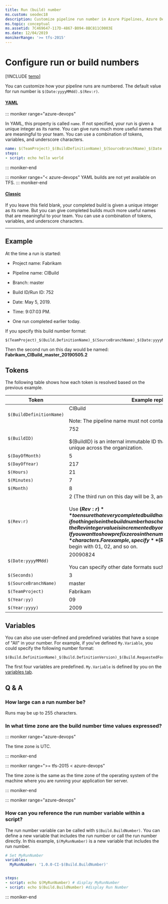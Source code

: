 ```yaml
---
title: Run (build) number
ms.custom: seodec18
description: Customize pipeline run number in Azure Pipelines, Azure DevOps Server, or Team Foundation Server.
ms.topic: conceptual
ms.assetid: 7C469647-117D-4867-B094-8BC811C0003E
ms.date: 12/04/2019
monikerRange: '>= tfs-2015'
---
```


# Configure run or build numbers

[!INCLUDE [temp](../includes/concept-rename-note.md)]

You can customize how your pipeline runs are numbered. The default value for run number is `$(Date:yyyyMMdd).$(Rev:r)`.

#### [YAML](#tab/yaml/)

::: moniker range="azure-devops"

In YAML, this property is called `name`.
If not specified, your run is given a unique integer as its name.
You can give runs much more useful names that are meaningful to your team.
You can use a combination of tokens, variables, and underscore characters.

```yaml
name: $(TeamProject)_$(BuildDefinitionName)_$(SourceBranchName)_$(Date:yyyyMMdd)$(Rev:.r)
steps:
- script: echo hello world
```

::: moniker-end

::: moniker range="< azure-devops"
YAML builds are not yet available on TFS.
::: moniker-end

#### [Classic](#tab/classic/)

If you leave this field blank, your completed build is given a unique integer as its name. But you can give completed builds much more useful names that are meaningful to your team. You can use a combination of tokens, variables, and underscore characters.

---

## Example

At the time a run is started:

* Project name: Fabrikam

* Pipeline name: CIBuild

* Branch: master

* Build ID/Run ID: 752

* Date: May 5, 2019.

* Time: 9:07:03 PM.

* One run completed earlier today.

If you specify this build number format:

```
$(TeamProject)_$(Build.DefinitionName)_$(SourceBranchName)_$(Date:yyyyMMdd)$(Rev:.r)
```

Then the second run on this day would be named: **Fabrikam_CIBuild_master_20190505.2**

## Tokens

The following table shows how each token is resolved based on the previous example.

| Token                    | Example replacement value                                                                                                                                                                                                                                                                                                                                                                                                                                             |
| ------------------------ | --------------------------------------------------------------------------------------------------------------------------------------------------------------------------------------------------------------------------------------------------------------------------------------------------------------------------------------------------------------------------------------------------------------------------------------------------------------------- |
| `$(BuildDefinitionName)` | CIBuild<br /><br />Note: The pipeline name must not contain invalid or whitespace characters.                                                                                                                                                                                                                                                                                                                                                                         |
| `$(BuildID)`             | 752<br /><br />$(BuildID) is an internal immutable ID that is also referred to as the Run ID. It is unique across the organization.                                                                                                                                                                                                                                                                                                                                   |
| `$(DayOfMonth)`          | 5                                                                                                                                                                                                                                                                                                                                                                                                                                                                     |
| `$(DayOfYear)`           | 217                                                                                                                                                                                                                                                                                                                                                                                                                                                                   |
| `$(Hours)`               | 21                                                                                                                                                                                                                                                                                                                                                                                                                                                                    |
| `$(Minutes)`             | 7                                                                                                                                                                                                                                                                                                                                                                                                                                                                     |
| `$(Month)`               | 8                                                                                                                                                                                                                                                                                                                                                                                                                                                                     |
| `$(Rev:r)`               | 2 (The third run on this day will be 3, and so on.)<br /><br />Use **$(Rev:r)** to ensure that every completed build has a unique name. When a build is completed, if nothing else in the build number has changed, the Rev integer value is incremented by one.<br /><br />If you want to show prefix zeros in the number, you can add additional **'r'** characters. For example, specify **$(Rev:rr)** if you want the Rev number to begin with 01, 02, and so on. |
| `$(Date:yyyyMMdd)`       | 20090824<br /><br />You can specify other date formats such as **$(Date:MMddyy)**                                                                                                                                                                                                                                                                                                                                                                                     |
| `$(Seconds)`             | 3                                                                                                                                                                                                                                                                                                                                                                                                                                                                     |
| `$(SourceBranchName)`    | master                                                                                                                                                                                                                                                                                                                                                                                                                                                                |
| `$(TeamProject)`         | Fabrikam                                                                                                                                                                                                                                                                                                                                                                                                                                                              |
| `$(Year:yy)`             | 09                                                                                                                                                                                                                                                                                                                                                                                                                                                                    |
| `$(Year:yyyy)`           | 2009                                                                                                                                                                                                                                                                                                                                                                                                                                                                  |

## Variables

You can also use user-defined and predefined variables that have a scope of "All" in your number. For example, if you've defined `My.Variable`, you could specify the following number format:

```
$(Build.DefinitionName)_$(Build.DefinitionVersion)_$(Build.RequestedFor)_$(Build.BuildId)_$(My.Variable)
```

The first four variables are predefined. `My.Variable` is defined by you on the [variables tab](variables.md).

## Q & A

<!-- BEGINSECTION class="md-qanda" -->

### How large can a run number be?

Runs may be up to 255 characters.

### In what time zone are the build number time values expressed?

::: moniker range="azure-devops"

The time zone is UTC.

::: moniker-end

::: moniker range=">= tfs-2015 < azure-devops"

The time zone is the same as the time zone of the operating system of the machine where you are running your application tier server.

::: moniker-end

::: moniker range="azure-devops"

### How can you reference the run number variable within a script?

The run number variable can be called with `$(Build.BuildNumber)`. You can define a new variable that includes the run number or call the run number directly. In this example, `$(MyRunNumber)` is a new variable that includes the run number.

```yaml
# Set MyRunNumber
variables:
  MyRunNumber: '1.0.0-CI-$(Build.BuildNumber)'


steps:
- script: echo $(MyRunNumber) # display MyRunNumber
- script: echo $(Build.BuildNumber) #display Run Number
```

::: moniker-end

<!-- ENDSECTION -->
